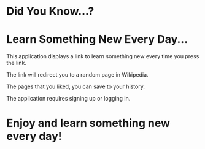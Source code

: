 # Did You Know...?

# Learn Something New Every Day...

This application displays a link to learn something new every time you press the link. 

The link will redirect you to a random page in Wikipedia.

The pages that you liked, you can save to your history.

The application requires signing up or logging in.


# Enjoy and learn something new every day!
 